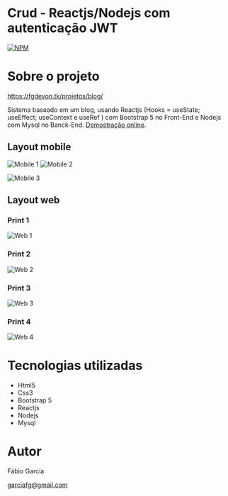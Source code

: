 # Crud - Reactjs/Nodejs com autenticação JWT 
[![NPM](https://img.shields.io/npm/l/react)](https://github.com/garciafg/template-estilo-blog-flex-bootstrap5/blob/main/LICENSE) 

# Sobre o projeto

https://fgdevon.tk/projetos/blog/

Sistema baseado em um blog, usando Reactjs (Hooks = useState; useEffect; useContext e useRef ) com Bootstrap 5 no Front-End e Nodejs com Mysql no Banck-End. [Demostração online](https://fgdevon.tk/projetos/blog "Demostração").


## Layout mobile
![Mobile 1](https://fgdevon.tk/projetos/blog/prints/mobile01.jpg) ![Mobile 2](https://fgdevon.tk/projetos/blog/prints/mobile02.jpg) 

![Mobile 3](https://fgdevon.tk/projetos/blog/prints/mobile03.jpg)


## Layout web

### Print 1
![Web 1](https://fgdevon.tk/projetos/blog/prints/descktop01.jpg)

### Print 2
![Web 2](https://fgdevon.tk/projetos/blog/prints/descktop02.jpg)

### Print 3
![Web 3](https://fgdevon.tk/projetos/blog/prints/descktop03.jpg)

### Print 4
![Web 4](https://fgdevon.tk/projetos/blog/prints/descktop04.jpg)


# Tecnologias utilizadas
- Html5
- Css3
- Bootstrap 5
- Reactjs
- Nodejs
- Mysql


# Autor

Fábio Garcia

garciafg@gmail.com
